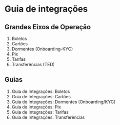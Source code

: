 # Guia de integrações

## Grandes Eixos de Operação

1. Boletos
2. Cartões
3. Dormentes (Onboarding-KYC)
4. Pix
5. Tarifas
6. Transferências (TED)

## Guias

1. Guia de Integrações: Boletos
2. Guia de Integrações: Cartões
3. Guia de Integrações: Dormentes (Onboarding/KYC)
4. Guia de Integrações: Pix
5. Guia de Integrações: Tarifas
6. Guia de Integrações: Transferências
